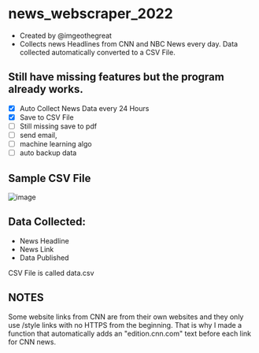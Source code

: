 # news_webscraper_2022
- Created by @imgeothegreat
- Collects news Headlines from CNN and NBC News every day. Data collected automatically converted to a CSV File.


## Still have missing features but the program already works. 
- [x] Auto Collect News Data every 24 Hours
- [x] Save to CSV File
- [ ] Still missing save to pdf 
- [ ] send email, 
- [ ] machine learning algo
- [ ] auto backup data

## Sample CSV File
![image](https://user-images.githubusercontent.com/27014232/194724600-d07f1d42-a93a-4c28-8d47-863ff9cd787d.png)

## Data Collected:
- News Headline
- News Link
- Data Published

CSV File is called data.csv

## NOTES
Some website links from CNN are from their own websites and they only use /style links with no HTTPS from the beginning. That is why I made a function that
automatically adds an "edition.cnn.com" text before each link for CNN news.

